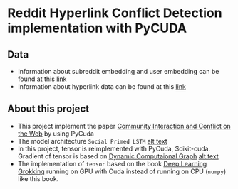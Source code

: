 # Reddit Hyperlink Conflict Detection implementation with PyCUDA
## Data
* Information about subreddit embedding and user embedding can be found at this [link](http://snap.stanford.edu/conflict/)
* Information about hyperlink data can be found at this [link](https://snap.stanford.edu/data/soc-RedditHyperlinks.html)

## About this project
* This project implement the paper [Community Interaction and Conflict on the Web](https://cs.stanford.edu/~srijan/pubs/conflict-paper-www18.pdf) by using PyCuda
* The model architecture `Social Primed LSTM`
[alt text](./images/social_prime_lstm.png "Social Primed LSTM")
* In this project, tensor is reimplemented with PyCuda, Scikit-cuda. Gradient of tensor is based on [Dynamic Computaional Graph](https://medium.com/intuitionmachine/pytorch-dynamic-computational-graphs-and-modular-deep-learning-7e7f89f18d1)
[alt text](./images/dynamic_computational_graph.gif "Dynamic Computaional Graph")
* The implementation of `tensor` based on the book [Deep Learning Grokking](https://www.manning.com/books/grokking-deep-learning) running on GPU with Cuda instead of running on CPU (`numpy`) like this book.
 

